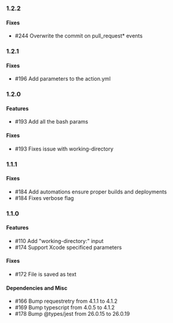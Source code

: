 ### 1.2.2

#### Fixes
- #244 Overwrite the commit on pull_request* events

### 1.2.1

#### Fixes
- #196 Add parameters to the action.yml

### 1.2.0

#### Features
- #193 Add all the bash params

#### Fixes
- #193 Fixes issue with working-directory

### 1.1.1

#### Fixes
- #184 Add automations ensure proper builds and deployments
- #184 Fixes verbose flag

### 1.1.0

#### Features
- #110 Add "working-directory:" input
- #174 Support Xcode specificed parameters

#### Fixes
- #172 File is saved as text

#### Dependencies and Misc
- #166 Bump requestretry from 4.1.1 to 4.1.2
- #169 Bump typescript from 4.0.5 to 4.1.2
- #178 Bump @types/jest from 26.0.15 to 26.0.19
